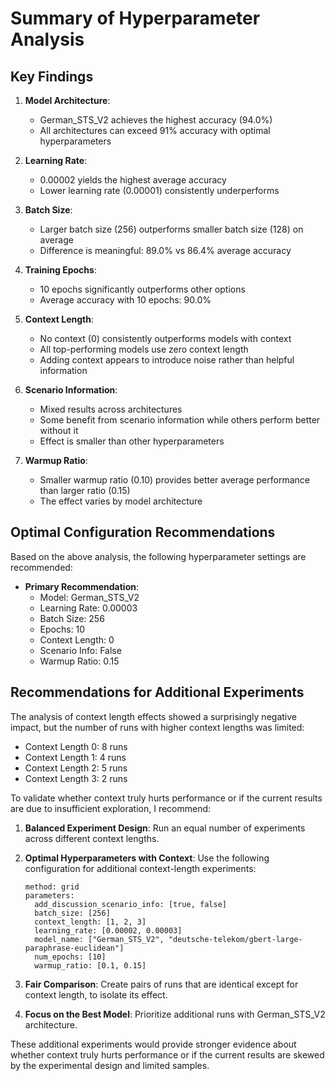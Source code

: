 
# Summary of Hyperparameter Analysis

## Key Findings

1. **Model Architecture**:
   - German_STS_V2 achieves the highest accuracy (94.0%)
   - All architectures can exceed 91% accuracy with optimal hyperparameters

2. **Learning Rate**:
   - 0.00002 yields the highest average accuracy
   - Lower learning rate (0.00001) consistently underperforms

3. **Batch Size**:
   - Larger batch size (256) outperforms smaller batch size (128) on average
   - Difference is meaningful: 89.0% vs 86.4% average accuracy

4. **Training Epochs**:
   - 10 epochs significantly outperforms other options
   - Average accuracy with 10 epochs: 90.0%

5. **Context Length**:
   - No context (0) consistently outperforms models with context
   - All top-performing models use zero context length
   - Adding context appears to introduce noise rather than helpful information

6. **Scenario Information**:
   - Mixed results across architectures
   - Some benefit from scenario information while others perform better without it
   - Effect is smaller than other hyperparameters

7. **Warmup Ratio**:
   - Smaller warmup ratio (0.10) provides better average performance than larger ratio (0.15)
   - The effect varies by model architecture

## Optimal Configuration Recommendations

Based on the above analysis, the following hyperparameter settings are recommended:

- **Primary Recommendation**:
  - Model: German_STS_V2
  - Learning Rate: 0.00003
  - Batch Size: 256
  - Epochs: 10
  - Context Length: 0
  - Scenario Info: False
  - Warmup Ratio: 0.15

## Recommendations for Additional Experiments

The analysis of context length effects showed a surprisingly negative impact, but the number of runs with higher context lengths was limited:
- Context Length 0: 8 runs
- Context Length 1: 4 runs
- Context Length 2: 5 runs
- Context Length 3: 2 runs

To validate whether context truly hurts performance or if the current results are due to insufficient exploration, I recommend:

1. **Balanced Experiment Design**: Run an equal number of experiments across different context lengths.

2. **Optimal Hyperparameters with Context**: Use the following configuration for additional context-length experiments:
   ```
   method: grid
   parameters:
     add_discussion_scenario_info: [true, false]
     batch_size: [256]
     context_length: [1, 2, 3]
     learning_rate: [0.00002, 0.00003]
     model_name: ["German_STS_V2", "deutsche-telekom/gbert-large-paraphrase-euclidean"]
     num_epochs: [10]
     warmup_ratio: [0.1, 0.15]
   ```

3. **Fair Comparison**: Create pairs of runs that are identical except for context length, to isolate its effect.

4. **Focus on the Best Model**: Prioritize additional runs with German_STS_V2 architecture.

These additional experiments would provide stronger evidence about whether context truly hurts performance or if the current results are skewed by the experimental design and limited samples.
